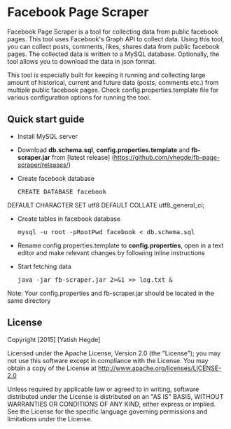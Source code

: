 # Facebook Page Scraper
Facebook Page Scraper is a tool for collecting data from public facebook pages. This tool uses Facebook's Graph API to collect data. Using this tool, you can collect posts, comments, likes, shares data from public facebook pages. The collected data is written to a MySQL database. Optionally, the tool allows you to download the data in json format.

This tool is especially built for keeping it running and collecting large amount of historical, current and future data (posts, comments etc.) from multiple public facebook pages. Check config.properties.template file for various configuration options for running the tool.      

## Quick start guide
* Install MySQL server
 
* Download **db.schema.sql**, **config.properties.template** and **fb-scraper.jar** from [latest release] (https://github.com/yhegde/fb-page-scraper/releases/)
* Create facebook database  
     <pre>CREATE DATABASE facebook 
DEFAULT CHARACTER SET utf8 
DEFAULT COLLATE utf8_general_ci;</pre> 
* Create tables in facebook database
     <pre>mysql -u root -pRootPwd facebook < db.schema.sql</pre>
* Rename config.properties.template to **config.properties**, open in a text editor and make relevant changes by following inline instructions 

* Start fetching data  
    <pre>java -jar fb-scraper.jar 2>&1 >> log.txt &</pre>

Note: Your config.properties and fb-scraper.jar should be located in the same directory

## License  
Copyright [2015] [Yatish Hegde]

Licensed under the Apache License, Version 2.0 (the "License"); you may not use this software except in compliance with the License. You may obtain a copy of the License at http://www.apache.org/licenses/LICENSE-2.0

Unless required by applicable law or agreed to in writing, software
distributed under the License is distributed on an "AS IS" BASIS,
WITHOUT WARRANTIES OR CONDITIONS OF ANY KIND, either express or implied.
See the License for the specific language governing permissions and
limitations under the License.
